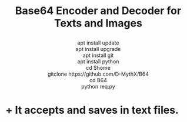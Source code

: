 # <p align="center"> Base64 Encoder and Decoder for Texts and Images </p>

 <p align="center">apt install update<br>apt install upgrade<br>apt install git<br>apt install python<br>cd $home<br>gitclone https://github.com/D-MythX/B64<br>cd B64<br>python req.py</p>

# + It accepts and saves in text files.
